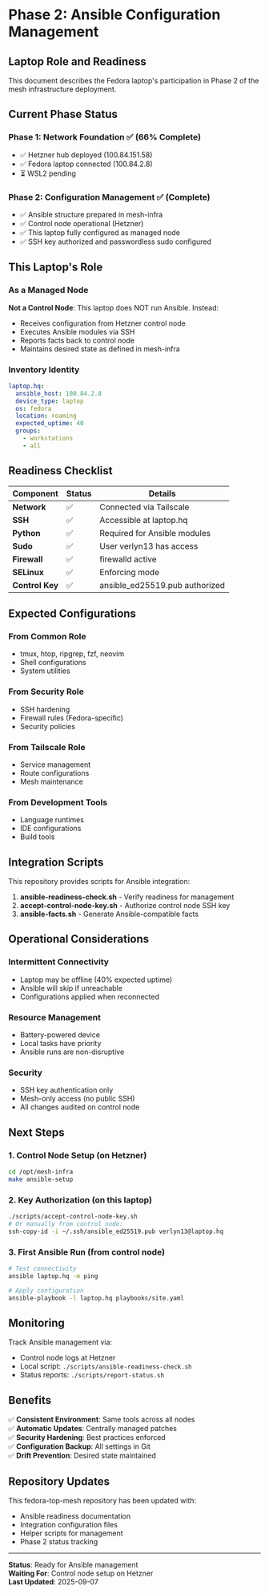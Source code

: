 # Phase 2: Ansible Configuration Management

## Laptop Role and Readiness

This document describes the Fedora laptop's participation in Phase 2 of the mesh infrastructure deployment.

## Current Phase Status

### Phase 1: Network Foundation ✅ (66% Complete)
- ✅ Hetzner hub deployed (100.84.151.58)
- ✅ Fedora laptop connected (100.84.2.8)
- ⏳ WSL2 pending

### Phase 2: Configuration Management ✅ (Complete)
- ✅ Ansible structure prepared in mesh-infra
- ✅ Control node operational (Hetzner)
- ✅ This laptop fully configured as managed node
- ✅ SSH key authorized and passwordless sudo configured

## This Laptop's Role

### As a Managed Node

**Not a Control Node**: This laptop does NOT run Ansible. Instead:
- Receives configuration from Hetzner control node
- Executes Ansible modules via SSH
- Reports facts back to control node
- Maintains desired state as defined in mesh-infra

### Inventory Identity

```yaml
laptop.hq:
  ansible_host: 100.84.2.8
  device_type: laptop
  os: fedora
  location: roaming
  expected_uptime: 40
  groups:
    - workstations
    - all
```

## Readiness Checklist

| Component | Status | Details |
|-----------|--------|---------|
| **Network** | ✅ | Connected via Tailscale |
| **SSH** | ✅ | Accessible at laptop.hq |
| **Python** | ✅ | Required for Ansible modules |
| **Sudo** | ✅ | User verlyn13 has access |
| **Firewall** | ✅ | firewalld active |
| **SELinux** | ✅ | Enforcing mode |
| **Control Key** | ✅ | ansible_ed25519.pub authorized |

## Expected Configurations

### From Common Role
- tmux, htop, ripgrep, fzf, neovim
- Shell configurations
- System utilities

### From Security Role
- SSH hardening
- Firewall rules (Fedora-specific)
- Security policies

### From Tailscale Role
- Service management
- Route configurations
- Mesh maintenance

### From Development Tools
- Language runtimes
- IDE configurations
- Build tools

## Integration Scripts

This repository provides scripts for Ansible integration:

1. **ansible-readiness-check.sh** - Verify readiness for management
2. **accept-control-node-key.sh** - Authorize control node SSH key
3. **ansible-facts.sh** - Generate Ansible-compatible facts

## Operational Considerations

### Intermittent Connectivity
- Laptop may be offline (40% expected uptime)
- Ansible will skip if unreachable
- Configurations applied when reconnected

### Resource Management
- Battery-powered device
- Local tasks have priority
- Ansible runs are non-disruptive

### Security
- SSH key authentication only
- Mesh-only access (no public SSH)
- All changes audited on control node

## Next Steps

### 1. Control Node Setup (on Hetzner)
```bash
cd /opt/mesh-infra
make ansible-setup
```

### 2. Key Authorization (on this laptop)
```bash
./scripts/accept-control-node-key.sh
# Or manually from control node:
ssh-copy-id -i ~/.ssh/ansible_ed25519.pub verlyn13@laptop.hq
```

### 3. First Ansible Run (from control node)
```bash
# Test connectivity
ansible laptop.hq -m ping

# Apply configuration
ansible-playbook -l laptop.hq playbooks/site.yaml
```

## Monitoring

Track Ansible management via:
- Control node logs at Hetzner
- Local script: `./scripts/ansible-readiness-check.sh`
- Status reports: `./scripts/report-status.sh`

## Benefits

✅ **Consistent Environment**: Same tools across all nodes  
✅ **Automatic Updates**: Centrally managed patches  
✅ **Security Hardening**: Best practices enforced  
✅ **Configuration Backup**: All settings in Git  
✅ **Drift Prevention**: Desired state maintained  

## Repository Updates

This fedora-top-mesh repository has been updated with:
- Ansible readiness documentation
- Integration configuration files
- Helper scripts for management
- Phase 2 status tracking

---

**Status**: Ready for Ansible management  
**Waiting For**: Control node setup on Hetzner  
**Last Updated**: 2025-09-07